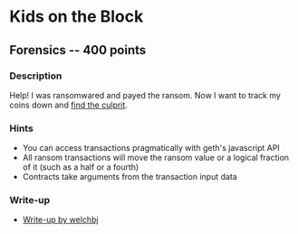 # Kids on the Block

## Forensics -- 400 points

### Description

Help! I was ransomwared and payed the ransom. Now I want to track my coins down and [find the culprit](http://{{server}}:{{port}}).

### Hints

* You can access transactions pragmatically with geth's javascript API
* All ransom transactions will move the ransom value or a logical fraction of it (such as a half or a fourth)
* Contracts take arguments from the transaction input data


### Write-up

- [Write-up by welchbj](https://github.com/welchbj/ctf/tree/master/writeups/2020/CyberStakes/kids-on-the-block)
